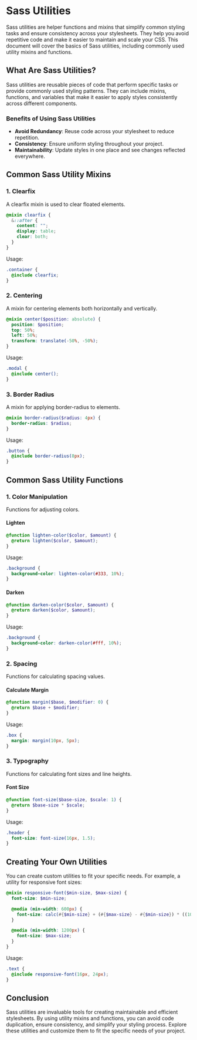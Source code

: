 
# Sass Utilities

Sass utilities are helper functions and mixins that simplify common styling tasks and ensure consistency across your stylesheets. They help you avoid repetitive code and make it easier to maintain and scale your CSS. This document will cover the basics of Sass utilities, including commonly used utility mixins and functions.

## What Are Sass Utilities?

Sass utilities are reusable pieces of code that perform specific tasks or provide commonly used styling patterns. They can include mixins, functions, and variables that make it easier to apply styles consistently across different components.

### Benefits of Using Sass Utilities

- **Avoid Redundancy**: Reuse code across your stylesheet to reduce repetition.
- **Consistency**: Ensure uniform styling throughout your project.
- **Maintainability**: Update styles in one place and see changes reflected everywhere.

## Common Sass Utility Mixins

### 1. **Clearfix**

A clearfix mixin is used to clear floated elements.

```scss
@mixin clearfix {
  &::after {
    content: "";
    display: table;
    clear: both;
  }
}
```

Usage:

```scss
.container {
  @include clearfix;
}
```

### 2. **Centering**

A mixin for centering elements both horizontally and vertically.

```scss
@mixin center($position: absolute) {
  position: $position;
  top: 50%;
  left: 50%;
  transform: translate(-50%, -50%);
}
```

Usage:

```scss
.modal {
  @include center();
}
```

### 3. **Border Radius**

A mixin for applying border-radius to elements.

```scss
@mixin border-radius($radius: 4px) {
  border-radius: $radius;
}
```

Usage:

```scss
.button {
  @include border-radius(8px);
}
```

## Common Sass Utility Functions

### 1. **Color Manipulation**

Functions for adjusting colors.

#### Lighten

```scss
@function lighten-color($color, $amount) {
  @return lighten($color, $amount);
}
```

Usage:

```scss
.background {
  background-color: lighten-color(#333, 10%);
}
```

#### Darken

```scss
@function darken-color($color, $amount) {
  @return darken($color, $amount);
}
```

Usage:

```scss
.background {
  background-color: darken-color(#fff, 10%);
}
```

### 2. **Spacing**

Functions for calculating spacing values.

#### Calculate Margin

```scss
@function margin($base, $modifier: 0) {
  @return $base + $modifier;
}
```

Usage:

```scss
.box {
  margin: margin(10px, 5px);
}
```

### 3. **Typography**

Functions for calculating font sizes and line heights.

#### Font Size

```scss
@function font-size($base-size, $scale: 1) {
  @return $base-size * $scale;
}
```

Usage:

```scss
.header {
  font-size: font-size(16px, 1.5);
}
```

## Creating Your Own Utilities

You can create custom utilities to fit your specific needs. For example, a utility for responsive font sizes:

```scss
@mixin responsive-font($min-size, $max-size) {
  font-size: $min-size;

  @media (min-width: 600px) {
    font-size: calc(#{$min-size} + (#{$max-size} - #{$min-size}) * ((100vw - 600px) / (1200px - 600px)));
  }

  @media (min-width: 1200px) {
    font-size: $max-size;
  }
}
```

Usage:

```scss
.text {
  @include responsive-font(16px, 24px);
}
```

## Conclusion

Sass utilities are invaluable tools for creating maintainable and efficient stylesheets. By using utility mixins and functions, you can avoid code duplication, ensure consistency, and simplify your styling process. Explore these utilities and customize them to fit the specific needs of your project.

